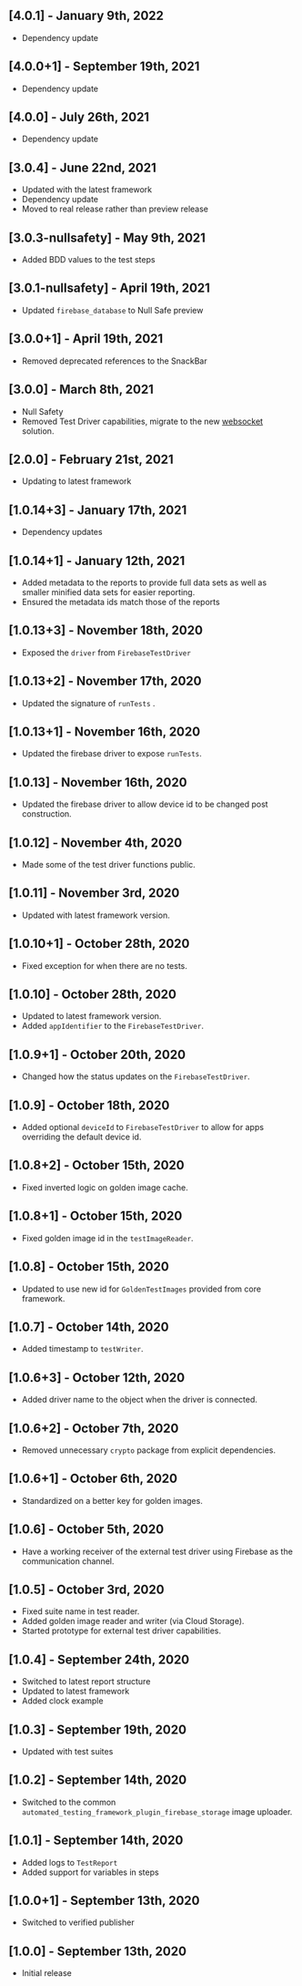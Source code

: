 ## [4.0.1] - January 9th, 2022

* Dependency update


## [4.0.0+1] - September 19th, 2021

* Dependency update


## [4.0.0] - July 26th, 2021

* Dependency update


## [3.0.4] - June 22nd, 2021

* Updated with the latest framework
* Dependency update
* Moved to real release rather than preview release


## [3.0.3-nullsafety] - May 9th, 2021

* Added BDD values to the test steps


## [3.0.1-nullsafety] - April 19th, 2021

* Updated `firebase_database` to Null Safe preview


## [3.0.0+1] - April 19th, 2021

* Removed deprecated references to the SnackBar


## [3.0.0] - March 8th, 2021

* Null Safety
* Removed Test Driver capabilities, migrate to the new [websocket](https://pub.dev/packages/automated_testing_framework_driver_websocket) solution.


## [2.0.0] - February 21st, 2021

* Updating to latest framework


## [1.0.14+3] - January 17th, 2021

* Dependency updates


## [1.0.14+1] - January 12th, 2021

* Added metadata to the reports to provide full data sets as well as smaller minified data sets for easier reporting.
* Ensured the metadata ids match those of the reports


## [1.0.13+3] - November 18th, 2020

* Exposed the `driver` from `FirebaseTestDriver`


## [1.0.13+2] - November 17th, 2020

* Updated the signature of `runTests` .


## [1.0.13+1] - November 16th, 2020

* Updated the firebase driver to expose `runTests`.


## [1.0.13] - November 16th, 2020

* Updated the firebase driver to allow device id to be changed post construction.


## [1.0.12] - November 4th, 2020

* Made some of the test driver functions public.


## [1.0.11] - November 3rd, 2020

* Updated with latest framework version.


## [1.0.10+1] - October 28th, 2020

* Fixed exception for when there are no tests.


## [1.0.10] - October 28th, 2020

* Updated to latest framework version.
* Added `appIdentifier` to the `FirebaseTestDriver`.


## [1.0.9+1] - October 20th, 2020

* Changed how the status updates on the `FirebaseTestDriver`.


## [1.0.9] - October 18th, 2020

* Added optional `deviceId` to `FirebaseTestDriver` to allow for apps overriding the default device id.


## [1.0.8+2] - October 15th, 2020

* Fixed inverted logic on golden image cache.


## [1.0.8+1] - October 15th, 2020

* Fixed golden image id in the `testImageReader`.


## [1.0.8] - October 15th, 2020

* Updated to use new id for `GoldenTestImages` provided from core framework.


## [1.0.7] - October 14th, 2020

* Added timestamp to `testWriter`.


## [1.0.6+3] - October 12th, 2020

* Added driver name to the object when the driver is connected.


## [1.0.6+2] - October 7th, 2020

* Removed unnecessary `crypto` package from explicit dependencies.


## [1.0.6+1] - October 6th, 2020

* Standardized on a better key for golden images.


## [1.0.6] - October 5th, 2020

* Have a working receiver of the external test driver using Firebase as the communication channel.


## [1.0.5] - October 3rd, 2020

* Fixed suite name in test reader.
* Added golden image reader and writer (via Cloud Storage).
* Started prototype for external test driver capabilities.


## [1.0.4] - September 24th, 2020

* Switched to latest report structure
* Updated to latest framework
* Added clock example


## [1.0.3] - September 19th, 2020

* Updated with test suites


## [1.0.2] - September 14th, 2020

* Switched to the common `automated_testing_framework_plugin_firebase_storage` image uploader.


## [1.0.1] - September 14th, 2020

* Added logs to `TestReport`
* Added support for variables in steps


## [1.0.0+1] - September 13th, 2020

* Switched to verified publisher


## [1.0.0] - September 13th, 2020

* Initial release
